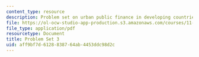 ```yaml
---
content_type: resource
description: Problem set on urban public finance in developing countries.
file: https://ol-ocw-studio-app-production.s3.amazonaws.com/courses/11-487-urban-public-finance-in-developing-countries-fall-2004/aff9bf7d6128838764ab4453ddc98d2c_ps3.pdf
file_type: application/pdf
resourcetype: Document
title: Problem Set 3
uid: aff9bf7d-6128-8387-64ab-4453ddc98d2c
---
```

